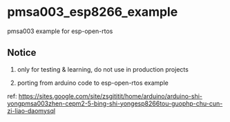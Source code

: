 # pmsa003_esp8266_example
pmsa003 example for esp-open-rtos

## Notice
1. only for testing & learning, do not use in production projects

2. porting from arduino code to esp-open-rtos example 

ref:
https://sites.google.com/site/zsgititit/home/arduino/arduino-shi-yongpmsa003zhen-cepm2-5-bing-shi-yongesp8266tou-guophp-chu-cun-zi-liao-daomysql


